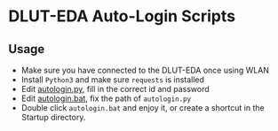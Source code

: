 # DLUT-EDA Auto-Login Scripts

## Usage

* Make sure you have connected to the DLUT-EDA once using WLAN
* Install `Python3` and make sure `requests` is installed
* Edit [autologin.py](./autologin.py), fill in the correct id and password
* Edit [autologin.bat](./autologin.bat), fix the path of `autologin.py`
* Double click `autologin.bat` and enjoy it, or create a shortcut in the Startup directory.